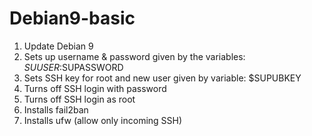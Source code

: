 # Debian9-basic

1. Update Debian 9
2. Sets up username & password given by the variables: $SUUSER:$SUPASSWORD
3. Sets SSH key for root and new user given by variable: $SUPUBKEY
4. Turns off SSH login with password
5. Turns off SSH login as root
6. Installs fail2ban
7. Installs ufw (allow only incoming SSH)
